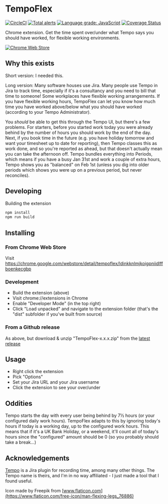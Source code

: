 # TempoFlex

[![CircleCI](https://circleci.com/gh/Fishbowler/tempoflex-chrome-extension.svg?style=svg)](https://circleci.com/gh/Fishbowler/tempoflex-chrome-extension)
[![Total alerts](https://img.shields.io/lgtm/alerts/g/Fishbowler/tempoflex-chrome-extension.svg?logo=lgtm&logoWidth=18)](https://lgtm.com/projects/g/Fishbowler/tempoflex-chrome-extension/alerts/)
[![Language grade: JavaScript](https://img.shields.io/lgtm/grade/javascript/g/Fishbowler/tempoflex-chrome-extension.svg?logo=lgtm&logoWidth=18)](https://lgtm.com/projects/g/Fishbowler/tempoflex-chrome-extension/context:javascript)
[![Coverage Status](https://coveralls.io/repos/github/Fishbowler/tempoflex-chrome-extension/badge.svg?branch=master)](https://coveralls.io/github/Fishbowler/tempoflex-chrome-extension?branch=master)

Chrome extension. Get the time spent over/under what Tempo says you should have worked, for flexible working environments.

[![Chrome Web Store](https://img.shields.io/chrome-web-store/v/ldinkknlmjkoigpniidlffboenkecgbp)](https://chrome.google.com/webstore/detail/tempoflex/ldinkknlmjkoigpniidlffboenkecgbp)

## Why this exists

Short version: I needed this.

Long version: Many software houses use Jira. Many people use Tempo in Jira to track time, especially if it's a consultancy and you need to bill that time to someone! Some workplaces have flexible working arrangements. If you have flexible working hours, TempoFlex can let you know how much time you have worked above/below what you should have worked (according to your Tempo Administrator).

You _should_ be able to get this through the Tempo UI, but there's a few problems. For starters, before you started work today you were already behind by the number of hours you should work by the end of the day. Next, if you book time in the future (e.g. you have holiday tomorrow and want your timesheet up to date for reporting), then Tempo classes this as work done, and so you're reported as ahead, but that doesn't actually mean you can take the afternoon off. Tempo bundles everything into Periods, which means if you have a busy Jan 31st and work a couple of extra hours, Tempo shows you as "balanced" on Feb 1st (unless you dig into older periods which shows you were up on a previous period, but never reconciles).

## Developing

Building the extension

```sh
npm install
npm run build
```

## Installing

### From Chrome Web Store

Visit <https://chrome.google.com/webstore/detail/tempoflex/ldinkknlmjkoigpniidlffboenkecgbp>

### Development

* Build the extension (above)
* Visit chrome://extensions in Chrome
* Enable "Developer Mode" (in the top right)
* Click "Load unpacked" and navigate to the extension folder (that's the "dist" subfolder if you've built from source)

### From a Github release

As above, but download & unzip "TempoFlex-x.x.x.zip" from the [latest release](https://github.com/Fishbowler/tempoflex-chrome-extension/releases/latest)

## Usage

* Right click the extension
* Pick "Options"
* Set your Jira URL and your Jira username
* Click the extension to see your over/under

## Oddities

Tempo starts the day with every user being behind by 7½ hours (or your configured daily work hours). TempoFlex adapts to this by ignoring today's hours if today is a working day, up to the configured work hours. This means that if it's a UK Bank Holiday, or a weekend, it'll count all of today's hours since the "configured" amount should be 0 (so you probably should take a break...)

## Acknowledgements

[Tempo](https://www.tempo.io/jira-project-management-tool) is a Jira plugin for recording time, among many other things. The Tempo name is theirs, and I'm in no way affiliated - I just made a tool that I found useful.

Icon made by Freepik from [www.flaticon.com](https://www.flaticon.com/free-icon/man-flexing-legs_76886)
